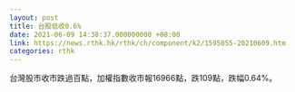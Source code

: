 ```yaml
---
layout: post
title: 台股低收0.6%
date: 2021-06-09 14:38:37.000000000 +08:00
link: https://news.rthk.hk/rthk/ch/component/k2/1595055-20210609.htm
categories: rthk
---
```


台灣股市收市跌過百點，加權指數收市報16966點，跌109點，跌幅0.64%。

